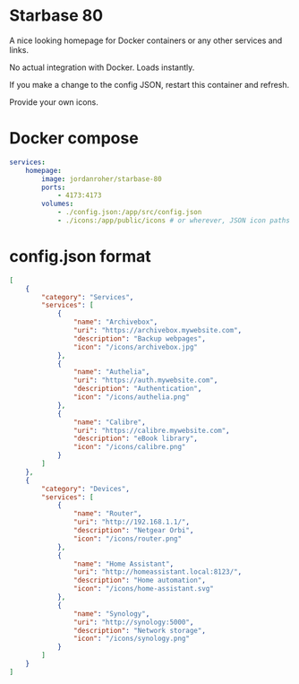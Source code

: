 # Starbase 80

A nice looking homepage for Docker containers or any other services and links.

No actual integration with Docker. Loads instantly.

If you make a change to the config JSON, restart this container and refresh.

Provide your own icons.

# Docker compose

```yaml
services:
    homepage:
        image: jordanroher/starbase-80
        ports:
            - 4173:4173
        volumes:
            - ./config.json:/app/src/config.json
            - ./icons:/app/public/icons # or wherever, JSON icon paths are relative to /app/public
```

# config.json format

```json
[
	{
		"category": "Services",
		"services": [
			{
				"name": "Archivebox",
				"uri": "https://archivebox.mywebsite.com",
				"description": "Backup webpages",
				"icon": "/icons/archivebox.jpg"
			},
			{
				"name": "Authelia",
				"uri": "https://auth.mywebsite.com",
				"description": "Authentication",
				"icon": "/icons/authelia.png"
			},
			{
				"name": "Calibre",
				"uri": "https://calibre.mywebsite.com",
				"description": "eBook library",
				"icon": "/icons/calibre.png"
			}
		]
	},
	{
		"category": "Devices",
		"services": [
			{
				"name": "Router",
				"uri": "http://192.168.1.1/",
				"description": "Netgear Orbi",
				"icon": "/icons/router.png"
			},
			{
				"name": "Home Assistant",
				"uri": "http://homeassistant.local:8123/",
				"description": "Home automation",
				"icon": "/icons/home-assistant.svg"
			},
			{
				"name": "Synology",
				"uri": "http://synology:5000",
				"description": "Network storage",
				"icon": "/icons/synology.png"
			}
		]
	}
]
```
